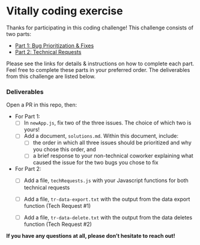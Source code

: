 # Vitally coding exercise
Thanks for participating in this coding challenge! This challenge consists of two parts:
- [Part 1: Bug Prioritization & Fixes](part1-bug-instructions.md)
- [Part 2: Technical Requests](part2-techrequest-instructions.md)

Please see the links for details & instructions on how to complete each part. Feel free to complete these parts in your preferred order. The deliverables from this challenge are listed below.

### Deliverables

Open a PR in this repo, then:

- For Part 1:
    - [ ] In `newApp.js`, fix two of the three issues. The choice of which two is yours!
    - [ ] Add a document, `solutions.md`. Within this document, include:
        - [ ] the order in which all three issues should be prioritized and why you chose this order, and
        - [ ] a brief response to your non-technical coworker explaining what caused the issue for the two bugs you chose to fix
- For Part 2:
    - [ ] Add a file, `techRequests.js` with your Javascript functions for both technical requests
    - [ ] Add a file, `tr-data-export.txt` with the output from the data export function (Tech Request #1)
    - [ ] Add a file, `tr-data-delete.txt` with the output from the data deletes function (Tech Request #2)
    

 **If you have any questions at all, please don’t hesitate to reach out!**
